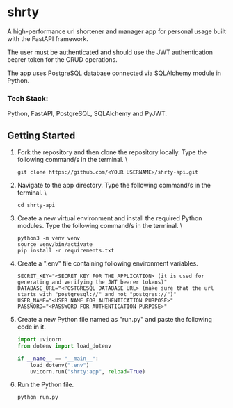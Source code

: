 # shrty
A high-performance url shortener and manager app for personal usage built with the FastAPI framework. 

The user must be authenticated and should use the JWT authentication bearer token for the CRUD operations. 

The app uses PostgreSQL database connected via SQLAlchemy module in Python. 


### Tech Stack:
Python, FastAPI, PostgreSQL, SQLAlchemy and PyJWT.


## Getting Started

1. Fork the repository and then clone the repository locally. Type the following command/s in the terminal. \
    ```
    git clone https://github.com/<YOUR USERNAME>/shrty-api.git
    ```

2. Navigate to the app directory. Type the following command/s in the terminal. \
    ```
    cd shrty-api
    ```

3. Create a new virtual environment and install the required Python modules. Type the following command/s in the terminal. \
    ```
    python3 -m venv venv
    source venv/bin/activate
    pip install -r requirements.txt
    ```
    
4. Create a ".env" file containing following environment variables.
    ``` 
    SECRET_KEY="<SECRET KEY FOR THE APPLICATION> (it is used for generating and verifying the JWT bearer tokens)"
    DATABASE_URL="<POSTGRESQL DATABASE URL> (make sure that the url starts with "postgresql://" and not "postgres://")"
    USER_NAME="<USER NAME FOR AUTHENTICATION PURPOSE>"
    PASSWORD="<PASSWORD FOR AUTHENTICATION PURPOSE>"
    ```
    
5. Create a new Python file named as "run.py" and paste the following code in it.
    ``` Python
    import uvicorn
    from dotenv import load_dotenv

    if __name__ == "__main__":
        load_dotenv(".env")
        uvicorn.run("shrty:app", reload=True)

    ```
6. Run the Python file.
    ```
    python run.py
    ```

